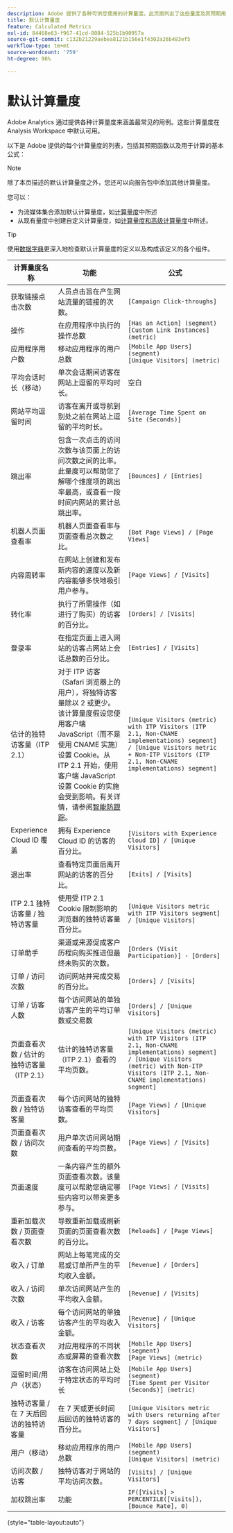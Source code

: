 ```yaml
---
description: Adobe 提供了各种可供您使用的计算量度。此页面列出了这些量度及其预期用途。
title: 默认计算量度
feature: Calculated Metrics
exl-id: 84468e63-f967-41cd-8084-525b1b90957a
source-git-commit: c132b21229aebea8121b156e1f4302a26b483ef5
workflow-type: tm+mt
source-wordcount: '759'
ht-degree: 96%

---
```


# 默认计算量度

Adobe Analytics 通过提供各种计算量度来涵盖最常见的用例。这些计算量度在 Analysis Workspace 中默认可用。

以下是 Adobe 提供的每个计算量度的列表，包括其预期函数以及用于计算的基本公式：

>[!NOTE]
>
>除了本页描述的默认计算量度之外，您还可以向报告包中添加其他计算量度。
>
>您可以：
>
> * 为流媒体集合添加默认计算量度，如[计算量度](https://experienceleague.adobe.com/docs/media-analytics/using/implementation/variables/calculated-metrics.html)中所述
> * 从现有量度中创建自定义计算量度，如[计算量度和高级计算量度](/help/components/c-calcmetrics/cm-overview.md)中所述。
>

>[!TIP]
>
>使用[数据字典](/help/analyze/analysis-workspace/components/data-dictionary/data-dictionary-overview.md)更深入地检查默认计算量度的定义以及构成该定义的各个组件。
>



| 计算量度名称 | 功能 | 公式 |
| --- | --- | --- |
| 获取链接点击次数 | 人员点击旨在产生网站流量的链接的次数。 | `[Campaign Click-throughs]` |
| 操作 | 在应用程序中执行的操作总数 | `[Has an Action] (segment)`<br>`[Custom Link Instances] (metric)` |
| 应用程序用户数 | 移动应用程序的用户总数 | `[Mobile App Users] (segment)`<br>`[Unique Visitors] (metric)` |
| 平均会话时长（移动） | 单次会话期间访客在网站上逗留的平均时长。 | 空白 |
| 网站平均逗留时间 | 访客在离开或导航到别处之前在网站上逗留的平均时长。 | `[Average Time Spent on Site (Seconds)]` |
| 跳出率 | 包含一次点击的访问次数与该页面上的访问次数之间的比率。此量度可以帮助您了解哪个维度项的跳出率最高，或查看一段时间内网站的累计总跳出率。 | `[Bounces] / [Entries]` |
| 机器人页面查看率 | 机器人页面查看率与页面查看总次数之比。 | `[Bot Page Views] / [Page Views]` |
| 内容周转率 | 在网站上创建和发布新内容的速度以及新内容能够多快地吸引用户参与。 | `[Page Views] / [Visits]` |
| 转化率 | 执行了所需操作（如进行了购买）的访客的百分比。 | `[Orders] / [Visits]` |
| 登录率 | 在指定页面上进入网站的访客占网站上会话总数的百分比。 | `[Entries] / [Visits]` |
| 估计的独特访客量（ITP 2.1） | 对于 ITP 访客（Safari 浏览器上的用户），将独特访客量除以 2 或更少。该计算量度假设您使用客户端 JavaScript（而不是使用 CNAME 实施）设置 Cookie。从 ITP 2.1 开始，使用客户端 JavaScript 设置 Cookie 的实施会受到影响。有关详情，请参阅[智能防跟踪](https://webkit.org/blog/8613/intelligent-tracking-prevention-2-1/)。 | `[Unique Visitors (metric) with ITP Visitors (ITP 2.1, Non-CNAME implementations) segment] / [Unique Visitors metric + Non-ITP Visitors (ITP 2.1, Non-CNAME implementations) segment]` |
| Experience Cloud ID 覆盖 | 拥有 Experience Cloud ID 的访客的百分比。 | `[Visitors with Experience Cloud ID] / [Unique Visitors]` |
| 退出率 | 查看特定页面后离开网站的访客的百分比。 | `[Exits] / [Visits]` |
| ITP 2.1 独特访客量 / 独特访客量 | 使用受 ITP 2.1 Cookie 限制影响的浏览器的独特访客量百分比。 | `[Unique Visitors metric with ITP Visitors segment] / [Unique Visitors]` |
| 订单助手 | 渠道或来源促成客户历程向购买推进但最终未购买的次数。 | `[Orders (Visit Participation)] - [Orders]` |
| 订单 / 访问次数 | 访问网站并完成交易的百分比。 | `[Orders] / [Visits]` |
| 订单 / 访客人数 | 每个访问网站的单独访客产生的平均订单数或交易数 | `[Orders] / [Unique Visitors]` |
| 页面查看次数 / 估计的独特访客量（ITP 2.1） | 估计的独特访客量（ITP 2.1）查看的平均页数。 | `[Unique Visitors (metric) with ITP Visitors (ITP 2.1, Non-CNAME implementations) segment] / [Unique Visitors (metric) with Non-ITP Visitors (ITP 2.1, Non-CNAME implementations) segment]` |
| 页面查看次数 / 独特访客量 | 每个访问网站的独特访客查看的平均页数。 | `[Page Views] / [Unique Visitors]` |
| 页面查看次数 / 访问次数 | 用户单次访问网站期间查看的平均页数。 | `[Page Views] / [Visits]` |
| 页面速度 | 一条内容产生的额外页面查看次数。该量度可以帮助您确定哪些内容可以带来更多参与。 | `[Page Views] / [Visits]` |
| 重新加载次数 / 页面查看次数 | 导致重新加载或刷新页面的页面查看次数的百分比。 | `[Reloads] / [Page Views]` |
| 收入 / 订单 | 网站上每笔完成的交易或订单所产生的平均收入金额。 | `[Revenue] / [Orders]` |
| 收入 / 访问次数 | 单次访问网站产生的平均收入金额。 | `[Revenue] / [Visits]` |
| 收入 / 访客 | 每个访问网站的单独访客产生的平均收入金额。 | `[Revenue] / [Unique Visitors]` |
| 状态查看次数 | 对应用程序的不同状态或屏幕的查看次数 | `[Mobile App Users] (segment)`<br>`[Page Views] (metric)` |
| 逗留时间/用户（状态） | 访客在访问网站上处于特定状态的平均时长 | `[Mobile App Users] (segment)`<br>`[Time Spent per Visitor (Seconds)] (metric)` |
| 独特访客量 / 在 7 天后回访的独特访客量 | 在 7 天或更长时间后回访的独特访客的百分比。 | `[Unique Visitors metric with Users returning after 7 days segment] / [Unique Visitors]` |
| 用户（移动） | 移动应用程序的用户总数 | `[Mobile App Users] (segment)`<br>`[Unique Visitors] (metric)` |
| 访问次数 / 访客 | 独特访客对于网站的平均访问次数。 | `[Visits] / [Unique Visitors]` |
| 加权跳出率 | 功能 | `IF([Visits] > PERCENTILE([Visits]), [Bounce Rate], 0)` |

{style="table-layout:auto"}
